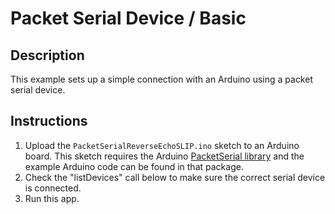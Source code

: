 # Packet Serial Device / Basic

## Description

This example sets up a simple connection with an Arduino using a packet serial device.

## Instructions

1.  Upload the `PacketSerialReverseEchoSLIP.ino` sketch to an Arduino board. This sketch requires the Arduino [PacketSerial library](https://github.com/bakercp/PacketSerial) and the example Arduino code can be found in that package.
2.  Check the "listDevices" call below to make sure the correct serial device is connected.
3.  Run this app.
